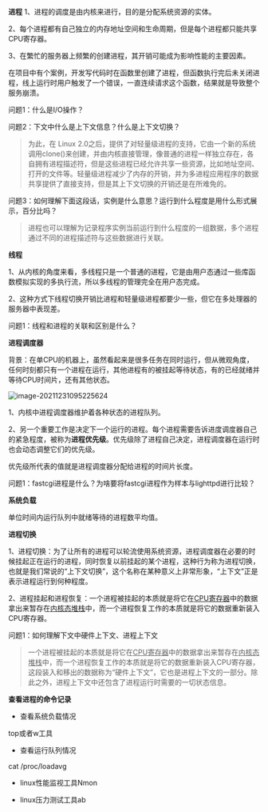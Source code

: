 **进程**
1、进程的调度是由内核来进行，目的是分配系统资源的实体。

2、每个进程都有自己独立的内存地址空间和生命周期，但是每个进程都只能共享CPU寄存器。

3、在繁忙的服务器上频繁的创建进程，其开销可能成为影响性能的主要因素。

在项目中有个案例，开发写代码时在函数里创建了进程，但函数执行完后未关闭进程，线上运行时用户触发了一个错误，一直连续请求这个函数，结果就是导致整个服务崩溃。

问题1：什么是I/O操作？

问题2：下文中什么是上下文信息？什么是上下文切换？

> 为此，在 Linux 2.0之后，提供了对轻量级进程的支持，它由一个新的系统调用clone()来创建，并由内核直接管理，像普通的进程一样独立存在，各自拥有进程描述符，但是这些进程已经允许共享一些资源，比如地址空间、打开的文件等。轻量级进程减少了内存的开销，并为多进程应用程序的数据共享提供了直接支持，但是其上下文切换的开销还是在所难免的。



问题3：如何理解下面这段话，实例是什么意思？运行到什么程度是用什么形式展示，百分比吗？

> 进程也可以理解为记录程序实例当前运行到什么程度的一组数据，多个进程通过不同的进程描述符与这些数据进行关联。

**线程**

1、从内核的角度来看，多线程只是一个普通的进程，它是由用户态通过一些库函数模拟实现的多执行流，所以多线程的管理完全在用户态完成。

2、这种方式下线程切换开销比进程和轻量级进程都要少一些，但它在多处理器的服务器中表现差。

问题1：线程和进程的关联和区别是什么？

**进程调度器**

背景：在单CPU的机器上，虽然看起来是很多任务在同时运行，但从微观角度，任何时刻都只有一个进程在运行，其他进程有的被挂起等待状态，有的已经就绪并等待CPU时间片，还有其他状态。

![image-20211231095225624](D:\100days-python\表达\读书笔记\构建高性能web站点\image-20211231095225624.png)



1、内核中进程调度器维护着各种状态的进程队列。

2、另一个重要工作是决定下一个运行的进程。每个进程需要告诉进度调度器自己的紧急程度，被称为**进程优先级**。优先级除了进程自己决定，进程调度器在运行时也会动态调整它们的优先级。

优先级所代表的值就是进程调度器分配给进程的时间片长度。

问题1：fastcgi进程是什么？为啥要将fastcgi进程作为样本与lighttpd进行比较？



**系统负载**

单位时间内运行队列中就绪等待的进程数平均值。

**进程切换**

1、进程切换：为了让所有的进程可以轮流使用系统资源，进程调度器在必要的时候挂起正在运行的进程，同时恢复以前挂起的某个进程，这种行为称为进程切换，也就是我们常说的“上下文切换”，这个名称在某种意义上非常形象，“上下文”正是表示进程运行到何种程度。

2、进程挂起和进程恢复：一个进程被挂起的本质就是将它在<u>CPU寄存器</u>中的数据拿出来暂存在<u>内核态堆栈</u>中，而一个进程恢复工作的本质就是将它的数据重新装入CPU寄存器。



问题1：如何理解下文中硬件上下文、进程上下文

>一个进程被挂起的本质就是将它在<u>CPU寄存器</u>中的数据拿出来暂存在<u>内核态堆栈</u>中，而一个进程恢复工作的本质就是将它的数据重新装入CPU寄存器，这段装入和移出的数据称为“硬件上下文”，它也是进程上下文的一部分。除此之外，进程上下文中还包含了进程运行时需要的一切状态信息。







 **查看进程的命令记录**

- 查看系统负载情况

top或者w工具

- 查看运行队列情况

cat /proc/loadavg

- linux性能监视工具Nmon

- linux压力测试工具ab
